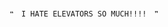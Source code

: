                                                                                        ❝　I HATE ELEVATORS SO MUCH!!!!　❞
                                                                                       


